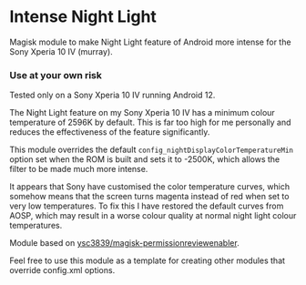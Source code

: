 # Intense Night Light
Magisk module to make Night Light feature of Android more intense for the Sony Xperia 10 IV (murray).
### Use at your own risk
Tested only on a Sony Xperia 10 IV running Android 12.

The Night Light feature on my Sony Xperia 10 IV has a minimum colour temperature of 2596K by default. This is far too high for me personally and reduces the effectiveness of the feature significantly.

This module overrides the default `config_nightDisplayColorTemperatureMin` option set when the ROM is built and sets it to -2500K, which allows the filter to be made much more intense.

It appears that Sony have customised the color temperature curves, which somehow means that the screen turns magenta instead of red when set to very low temperatures. To fix this I have restored the default curves from AOSP, which may result in a worse colour quality at normal night light colour temperatures.

Module based on [ysc3839/magisk-permissionreviewenabler](https://github.com/ysc3839/magisk-permissionreviewenabler).

Feel free to use this module as a template for creating other modules that override config.xml options.